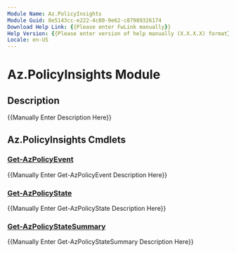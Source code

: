 ```yaml
---
Module Name: Az.PolicyInsights
Module Guid: 8e5143cc-e222-4c80-9e62-c87989326174
Download Help Link: {{Please enter FwLink manually}}
Help Version: {{Please enter version of help manually (X.X.X.X) format}}
Locale: en-US
---
```


# Az.PolicyInsights Module
## Description
{{Manually Enter Description Here}}

## Az.PolicyInsights Cmdlets
### [Get-AzPolicyEvent](Get-AzPolicyEvent.md)
{{Manually Enter Get-AzPolicyEvent Description Here}}

### [Get-AzPolicyState](Get-AzPolicyState.md)
{{Manually Enter Get-AzPolicyState Description Here}}

### [Get-AzPolicyStateSummary](Get-AzPolicyStateSummary.md)
{{Manually Enter Get-AzPolicyStateSummary Description Here}}

